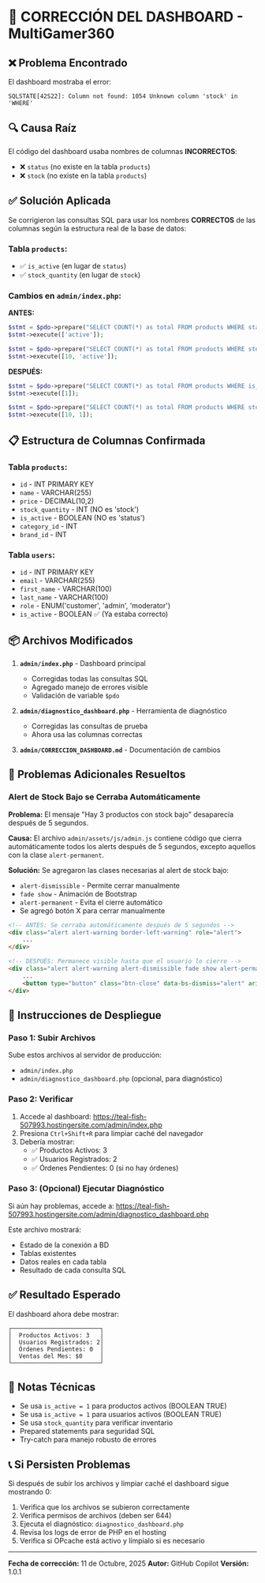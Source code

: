 # 🔧 CORRECCIÓN DEL DASHBOARD - MultiGamer360

## ❌ Problema Encontrado

El dashboard mostraba el error:
```
SQLSTATE[42S22]: Column not found: 1054 Unknown column 'stock' in 'WHERE'
```

## 🔍 Causa Raíz

El código del dashboard usaba nombres de columnas **INCORRECTOS**:
- ❌ `status` (no existe en la tabla `products`)
- ❌ `stock` (no existe en la tabla `products`)

## ✅ Solución Aplicada

Se corrigieron las consultas SQL para usar los nombres **CORRECTOS** de las columnas según la estructura real de la base de datos:

### Tabla `products`:
- ✅ `is_active` (en lugar de `status`)
- ✅ `stock_quantity` (en lugar de `stock`)

### Cambios en `admin/index.php`:

**ANTES:**
```php
$stmt = $pdo->prepare("SELECT COUNT(*) as total FROM products WHERE status = ?");
$stmt->execute(['active']);

$stmt = $pdo->prepare("SELECT COUNT(*) as total FROM products WHERE stock <= ? AND status = ?");
$stmt->execute([10, 'active']);
```

**DESPUÉS:**
```php
$stmt = $pdo->prepare("SELECT COUNT(*) as total FROM products WHERE is_active = ?");
$stmt->execute([1]);

$stmt = $pdo->prepare("SELECT COUNT(*) as total FROM products WHERE stock_quantity <= ? AND is_active = ?");
$stmt->execute([10, 1]);
```

## 📋 Estructura de Columnas Confirmada

### Tabla `products`:
- `id` - INT PRIMARY KEY
- `name` - VARCHAR(255)
- `price` - DECIMAL(10,2)
- `stock_quantity` - INT (NO es 'stock')
- `is_active` - BOOLEAN (NO es 'status')
- `category_id` - INT
- `brand_id` - INT

### Tabla `users`:
- `id` - INT PRIMARY KEY
- `email` - VARCHAR(255)
- `first_name` - VARCHAR(100)
- `last_name` - VARCHAR(100)
- `role` - ENUM('customer', 'admin', 'moderator')
- `is_active` - BOOLEAN ✅ (Ya estaba correcto)

## 📦 Archivos Modificados

1. **`admin/index.php`** - Dashboard principal
   - Corregidas todas las consultas SQL
   - Agregado manejo de errores visible
   - Validación de variable `$pdo`

2. **`admin/diagnostico_dashboard.php`** - Herramienta de diagnóstico
   - Corregidas las consultas de prueba
   - Ahora usa las columnas correctas

3. **`admin/CORRECCION_DASHBOARD.md`** - Documentación de cambios

## 🐛 Problemas Adicionales Resueltos

### Alert de Stock Bajo se Cerraba Automáticamente

**Problema:** El mensaje "Hay 3 productos con stock bajo" desaparecía después de 5 segundos.

**Causa:** El archivo `admin/assets/js/admin.js` contiene código que cierra automáticamente todos los alerts después de 5 segundos, excepto aquellos con la clase `alert-permanent`.

**Solución:** Se agregaron las clases necesarias al alert de stock bajo:
- `alert-dismissible` - Permite cerrar manualmente
- `fade show` - Animación de Bootstrap
- `alert-permanent` - Evita el cierre automático
- Se agregó botón X para cerrar manualmente

```html
<!-- ANTES: Se cerraba automáticamente después de 5 segundos -->
<div class="alert alert-warning border-left-warning" role="alert">
    ...
</div>

<!-- DESPUÉS: Permanece visible hasta que el usuario lo cierre -->
<div class="alert alert-warning alert-dismissible fade show alert-permanent border-left-warning" role="alert">
    ...
    <button type="button" class="btn-close" data-bs-dismiss="alert" aria-label="Close"></button>
</div>
```

## 🚀 Instrucciones de Despliegue

### Paso 1: Subir Archivos
Sube estos archivos al servidor de producción:
- `admin/index.php`
- `admin/diagnostico_dashboard.php` (opcional, para diagnóstico)

### Paso 2: Verificar
1. Accede al dashboard: https://teal-fish-507993.hostingersite.com/admin/index.php
2. Presiona `Ctrl+Shift+R` para limpiar caché del navegador
3. Debería mostrar:
   - ✅ Productos Activos: 3
   - ✅ Usuarios Registrados: 2
   - ✅ Órdenes Pendientes: 0 (si no hay órdenes)

### Paso 3: (Opcional) Ejecutar Diagnóstico
Si aún hay problemas, accede a:
https://teal-fish-507993.hostingersite.com/admin/diagnostico_dashboard.php

Este archivo mostrará:
- Estado de la conexión a BD
- Tablas existentes
- Datos reales en cada tabla
- Resultado de cada consulta SQL

## ✅ Resultado Esperado

El dashboard ahora debe mostrar:

```
┌─────────────────────────┐
│  Productos Activos: 3   │
│  Usuarios Registrados: 2│  
│  Órdenes Pendientes: 0  │
│  Ventas del Mes: $0     │
└─────────────────────────┘
```

## 🔧 Notas Técnicas

- Se usa `is_active = 1` para productos activos (BOOLEAN TRUE)
- Se usa `is_active = 1` para usuarios activos (BOOLEAN TRUE)
- Se usa `stock_quantity` para verificar inventario
- Prepared statements para seguridad SQL
- Try-catch para manejo robusto de errores

## 📞 Si Persisten Problemas

Si después de subir los archivos y limpiar caché el dashboard sigue mostrando 0:

1. Verifica que los archivos se subieron correctamente
2. Verifica permisos de archivos (deben ser 644)
3. Ejecuta el diagnóstico: `diagnostico_dashboard.php`
4. Revisa los logs de error de PHP en el hosting
5. Verifica si OPcache está activo y límpialo si es necesario

---

**Fecha de corrección:** 11 de Octubre, 2025
**Autor:** GitHub Copilot
**Versión:** 1.0.1
